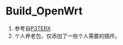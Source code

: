 # Build_OpenWrt
1. 参考自[P3TERX](https://github.com/P3TERX/Actions-OpenWrt "P3TERX")
2. 个人养老包，仅添加了一些个人需要的插件。
